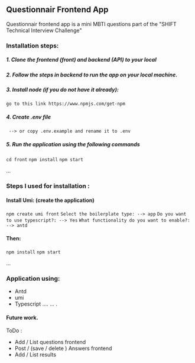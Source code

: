 
## Questionnair Frontend App

Questionnair frontend app is a mini MBTI questions part of the "SHIFT Technical Interview Challenge"

### Installation steps:
##### 1. Clone the frontend (front) and backend (API) to your local

##### 2. Follow the steps in backend to run the app on your local machine.

##### 3. Install node (if you do not have it already): 
` go to this link https://www.npmjs.com/get-npm `

##### 4. Create .env file 
` --> or copy .env.example and rename it to .env`

##### 5. Run the application using the following commands
`cd front`
`npm install`
`npm start`

...

### Steps I used for installation :

#### Install Umi: (create the application)
`npm create umi front`
`Select the boilerplate type: --> app`
`Do you want to use typescript?: --> Yes`
`What functionality do you want to enable?: --> antd`

#### Then:
`npm install`
`npm start`

...

### Application using: 
- Antd
- umi
- Typescript
....
...
.
#### Future work.
ToDo :
- Add / List questions frontend 
- Post / (save / delete ) Answers frontend
- Add / List results 
